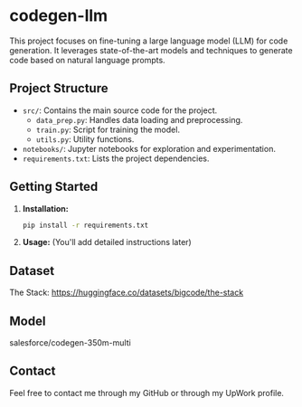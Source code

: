 # codegen-llm

This project focuses on fine-tuning a large language model (LLM) for code generation. It leverages state-of-the-art models and techniques to generate code based on natural language prompts.

## Project Structure

- `src/`: Contains the main source code for the project.
    - `data_prep.py`: Handles data loading and preprocessing.
    - `train.py`: Script for training the model.
    - `utils.py`: Utility functions.
- `notebooks/`: Jupyter notebooks for exploration and experimentation.
- `requirements.txt`: Lists the project dependencies.

## Getting Started

1. **Installation:**
    ```bash
    pip install -r requirements.txt
    ```

2. **Usage:** (You'll add detailed instructions later)

## Dataset

The Stack: https://huggingface.co/datasets/bigcode/the-stack

## Model

salesforce/codegen-350m-multi

## Contact

Feel free to contact me through my GitHub or through my UpWork profile.
